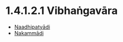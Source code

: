 

# 1.4.1.2.1 Vibhaṅgavāra

* [Naadhipatyādi](1.4.1.2.1/Naadhipatyadi.md)
* [Nakammādi](1.4.1.2.1/Nakammadi.md)



